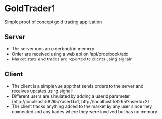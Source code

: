 # GoldTrader1
Simple proof of concept gold trading application

## Server

- The server runs an orderbook in memory
- Order are received using a web api on /api/orderbook/add
- Market state and trades are reported to clients using signalr

## Client

- The client is a simple vue app that sends orders to the server and receives updates using signalr
- Different users are simulated by adding a userid parameter (http://localhost:58265/?userId=1, http://localhost:58265/?userId=2)
- The client tracks anything added to the market by any user since they connected and any trades where they were involved but has no memory
